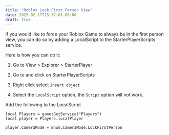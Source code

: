 ```yaml
---
title: "Roblox Lock First Person View"
date: 2025-02-17T15:37:01-08:00
draft: true
---
```


If you would like to force your Roblox Game to always be in the first person view, you can do so by adding a LocalScript to the StarterPlayerScripts service.

Here is how you can do it:

1. Go to View > Explorer >  StarterPlayer

2. Go to and click on StarterPlayerScripts

3. Right click select `insert object`

4. Select the `LocalScript` option, the `Script` option will not work.

Add the following to the LocalScript

    local Players = game:GetService("Players")
    local player = Players.localPlayer

    player.CameraMode = Enum.CameraMode.LockFirstPerson